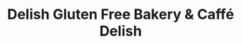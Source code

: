 ---
title: "Delish Gluten Free Bakery & Caffé Delish"
url: /port-coquitlam/delish-gluten-free-bakery-and-caffe-delish/
shop: bakery
---